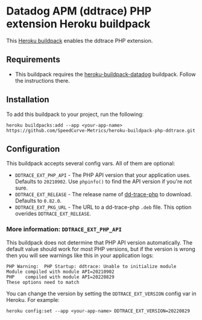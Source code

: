 # Datadog APM (ddtrace) PHP extension Heroku buildpack

This [Heroku buildpack](https://devcenter.heroku.com/articles/buildpacks) enables the ddtrace PHP extension.

## Requirements

- This buildpack requires the [heroku-buildpack-datadog](https://github.com/DataDog/heroku-buildpack-datadog) buildpack. Follow the instructions there.

## Installation

To add this buildpack to your project, run the following:

```
heroku buildpacks:add --app <your-app-name> https://github.com/SpeedCurve-Metrics/heroku-buildpack-php-ddtrace.git
```

## Configuration

This buildpack accepts several config vars. All of them are optional:

- `DDTRACE_EXT_PHP_API` - The PHP API version that your application uses. Defaults to `20210902`. Use `phpinfo()` to find the API version if you're not sure.
- `DDTRACE_EXT_RELEASE` - The release name of [dd-trace-php](https://github.com/DataDog/dd-trace-php/releases/) to download. Defaults to `0.82.0`.
- `DDTRACE_EXT_PKG_URL` - The URL to a dd-trace-php `.deb` file. This option overides `DDTRACE_EXT_RELEASE`.

### More information: `DDTRACE_EXT_PHP_API`

This buildpack does not determine that PHP API version automatically. The default value should work for most PHP versions, but if the version is wrong then you will see warnings like this in your application logs:

```
PHP Warning:  PHP Startup: ddtrace: Unable to initialize module
Module compiled with module API=20210902
PHP    compiled with module API=20220829
These options need to match
```

You can change the version by setting the `DDTRACE_EXT_VERSION` config var in Heroku. For example:

```
heroku config:set --app <your-app-name> DDTRACE_EXT_VERSION=20220829
```

